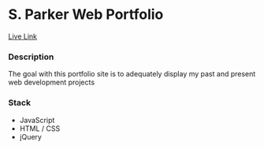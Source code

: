 # S. Parker Web Portfolio
[Live Link](http://sparker.work)

### Description 
The goal with this portfolio site is to adequately display my past and present web development projects

### Stack
* JavaScript
* HTML / CSS
* jQuery